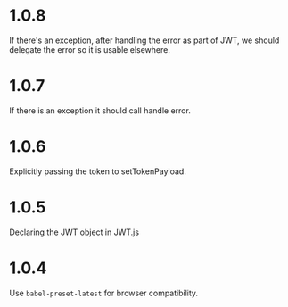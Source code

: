 ﻿# 1.0.8
If there's an exception, after handling the error as part of JWT, we
should delegate the error so it is usable elsewhere.

# 1.0.7
If there is an exception it should call handle error.

# 1.0.6
Explicitly passing the token to setTokenPayload.

# 1.0.5
Declaring the JWT object in JWT.js

# 1.0.4
Use `babel-preset-latest` for browser compatibility.
